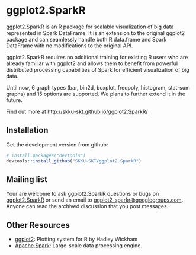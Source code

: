 # ggplot2.SparkR

ggplot2.SparkR is an R package for scalable visualization of big data represented 
in Spark DataFrame. It is an extension to the original ggplot2 package and can seamlessly 
handle both R data.frame and Spark DataFrame with no modifications to the original API.

ggplot2.SparkR requires no additional training for existing R users who are already 
familiar with ggplot2 and allows them to benefit from powerful distributed processing 
capabilities of Spark for efficient visualization of big data. 

Until now, 6 graph types (bar, bin2d, boxplot, freqpoly, histogram, stat-sum graphs) and 15 options 
are supported. We plans to further extend it in the future.

Find out more at <http://skku-skt.github.io/ggplot2.SparkR/>

## Installation

Get the development version from github: 

```R
# install.packages("devtools")
devtools::install_github("SKKU-SKT/ggplot2.SparkR")
```

## Mailing list

Your are welcome to ask ggplot2.SparkR questions or bugs on [ggplot2.SparkR](https://groups.google.com/forum/?fromgroups#!forum/ggplot2-sparkr)
or send an email to ggplot2-sparkr@googlegroups.com.
Anyone can read the archived discussion that you post messages.

## Other Resources
* [ggplot2](http://ggplot2.org): Plotting system for R by Hadley Wickham
* [Apache Spark](http://spark.apache.org): Large-scale data processing engine.


